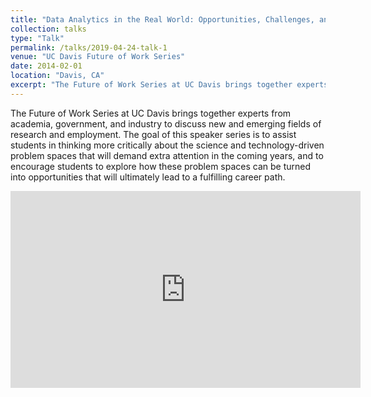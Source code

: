 ```yaml
---
title: "Data Analytics in the Real World: Opportunities, Challenges, and Risks"
collection: talks
type: "Talk"
permalink: /talks/2019-04-24-talk-1
venue: "UC Davis Future of Work Series"
date: 2014-02-01
location: "Davis, CA"
excerpt: "The Future of Work Series at UC Davis brings together experts from academia, government, and industry to discuss new and emerging fields of research and employment."
---
```


The Future of Work Series at UC Davis brings together experts from academia, government, and industry to discuss new and emerging fields of research and employment. The goal of this speaker series is to assist students in thinking more critically about the science and technology-driven problem spaces that will demand extra attention in the coming years, and to encourage students to explore how these problem spaces can be turned into opportunities that will ultimately lead to a fulfilling career path.

<iframe width="560" height="315" src="https://www.youtube.com/embed/-g5ou6RBQ5s" title="YouTube video player" frameborder="0" allow="accelerometer; autoplay; clipboard-write; encrypted-media; gyroscope; picture-in-picture" allowfullscreen></iframe>